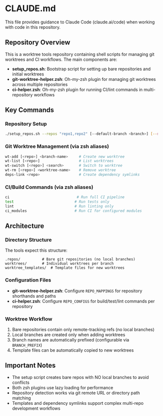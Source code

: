 # CLAUDE.md

This file provides guidance to Claude Code (claude.ai/code) when working with code in this repository.

## Repository Overview

This is a worktree tools repository containing shell scripts for managing git worktrees and CI workflows. The main components are:

- **setup_repos.sh**: Bootstrap script for setting up bare repositories and initial worktrees
- **git-worktree-helper.zsh**: Oh-my-zsh plugin for managing git worktrees across multiple repositories  
- **ci-helper.zsh**: Oh-my-zsh plugin for running CI/lint commands in multi-repository workflows

## Key Commands

### Repository Setup
```bash
./setup_repos.sh --repos "repo1,repo2" [--default-branch <branch>] [--no-initial-worktrees]
```

### Git Worktree Management (via zsh aliases)
```bash
wt-add [<repo>] <branch-name>     # Create new worktree
wt-list [<repo>]                  # List worktrees
wt-switch [<repo>] <search>       # Switch to worktree
wt-rm [<repo>] <worktree-name>    # Remove worktree
deps-link <repo>                  # Create dependency symlinks
```

### CI/Build Commands (via zsh aliases)
```bash
ci                               # Run full CI pipeline
test                            # Run tests only  
lint                            # Run linting only
ci_modules                      # Run CI for configured modules
```

## Architecture

### Directory Structure
The tools expect this structure:
```
.repos/          # Bare git repositories (no local branches)
worktrees/       # Individual worktrees per branch
worktree_templates/  # Template files for new worktrees
```

### Configuration Files
- **git-worktree-helper.zsh**: Configure `REPO_MAPPINGS` for repository shorthands and paths
- **ci-helper.zsh**: Configure `REPO_CONFIGS` for build/test/lint commands per repository

### Worktree Workflow
1. Bare repositories contain only remote-tracking refs (no local branches)
2. Local branches are created only when adding worktrees  
3. Branch names are automatically prefixed (configurable via `BRANCH_PREFIX`)
4. Template files can be automatically copied to new worktrees

## Important Notes

- The setup script creates bare repos with NO local branches to avoid conflicts
- Both zsh plugins use lazy loading for performance
- Repository detection works via git remote URL or directory path matching
- Templates and dependency symlinks support complex multi-repo development workflows